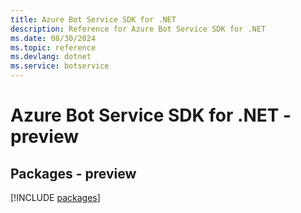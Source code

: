 ```yaml
---
title: Azure Bot Service SDK for .NET
description: Reference for Azure Bot Service SDK for .NET
ms.date: 08/30/2024
ms.topic: reference
ms.devlang: dotnet
ms.service: botservice
---
```

# Azure Bot Service SDK for .NET - preview
## Packages - preview
[!INCLUDE [packages](bot-service-index.md)]